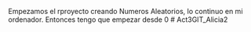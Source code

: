 Empezamos el rproyecto creando Numeros Aleatorios, lo continuo en mi ordenador. Entonces tengo que empezar desde 0 # Act3GIT_Alicia2

